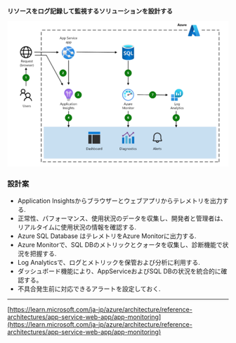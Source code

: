 **リソースをログ記録して監視するソリューションを設計する**

![ソリューション例](https://github.com/naonao71/note/blob/main/AZ-305/CaseStudy/media/08-01.png)

### 設計案

- Application Insightsからブラウザーとウェブアプリからテレメトリを出力する.
- 正常性、パフォーマンス、使用状況のデータを収集し、開発者と管理者は、リアルタイムに使用状況の情報を確認する.
- Azure SQL Database はテレメトリをAzure Monitorに出力する.
- Azure Monitorで、SQL DBのメトリックとクォータを収集し、診断機能で状況を把握する.
- Log Analyticsで、ログとメトリックを保管および分析に利用する.
- ダッシュボード機能により、AppServiceおよびSQL DBの状況を統合的に確認する。
- 不具合発生前に対応できるアラートを設定しておく.

---

[https://learn.microsoft.com/ja-jp/azure/architecture/reference-architectures/app-service-web-app/app-monitoring](https://learn.microsoft.com/ja-jp/azure/architecture/reference-architectures/app-service-web-app/app-monitoring)
